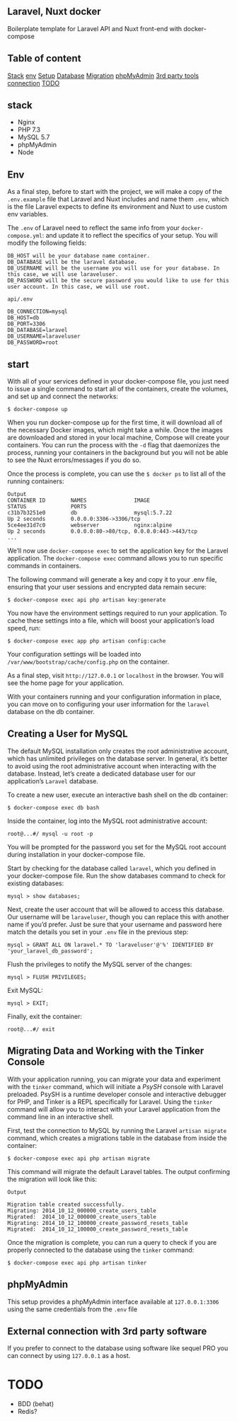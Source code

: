 ## Laravel, Nuxt docker
Boilerplate template for Laravel API and Nuxt front-end with docker-compose

## Table of content
[Stack](#stack)
[env](#env)
[Setup](#start)
[Database](#Creating-a-User-for-MySQL)
[Migration](#Migrating-Data-and-Working-with-the-Tinker-Console)
[phpMyAdmin](#phpMyAdmin)
[3rd party tools connection](#External-connection-with-3rd-party-software)
[TODO](#todo)

## stack
- Nginx
- PHP 7.3
- MySQL 5.7
- phpMyAdmin
- Node

## Env

As a final step, before to start with the project, we will make a copy of the `.env.example` file that Laravel and Nuxt includes and name them `.env`, which is the file Laravel expects to define its environment and Nuxt to use custom env variables.

The `.env` of Laravel need to reflect the same info from your `docker-compose.yml`:  and update it to reflect the specifics of your setup. You will modify the following fields:

```
DB_HOST will be your database name container.
DB_DATABASE will be the laravel database.
DB_USERNAME will be the username you will use for your database. In this case, we will use laraveluser.
DB_PASSWORD will be the secure password you would like to use for this user account. In this case, we will use root.

api/.env

DB_CONNECTION=mysql
DB_HOST=db
DB_PORT=3306
DB_DATABASE=laravel
DB_USERNAME=laraveluser
DB_PASSWORD=root
```

## start
With all of your services defined in your docker-compose file, you just need to issue a single command to start all of the containers, create the volumes, and set up and connect the networks:

`$ docker-compose up`

When you run docker-compose up for the first time, it will download all of the necessary Docker images, which might take a while. Once the images are downloaded and stored in your local machine, Compose will create your containers. You can run the process with the `-d` flag that daemonizes the process, running your containers in the background but you will not be able to see the Nuxt errors/messages if you do so.

Once the process is complete, you can use the `$ docker ps` to list all of the running containers:

```
Output
CONTAINER ID        NAMES               IMAGE                             STATUS              PORTS
c31b7b3251e0        db                  mysql:5.7.22                      Up 2 seconds        0.0.0.0:3306->3306/tcp
5ce4ee31d7c0        webserver           nginx:alpine                      Up 2 seconds        0.0.0.0:80->80/tcp, 0.0.0.0:443->443/tcp
...
```

We’ll now use `docker-compose exec` to set the application key for the Laravel application. The `docker-compose exec` command allows you to run specific commands in containers.

The following command will generate a key and copy it to your .env file, ensuring that your user sessions and encrypted data remain secure:

`$ docker-compose exec api php artisan key:generate`

You now have the environment settings required to run your application. To cache these settings into a file, which will boost your application’s load speed, run:

`$ docker-compose exec app php artisan config:cache`

Your configuration settings will be loaded into `/var/www/bootstrap/cache/config.php` on the container.

As a final step, visit `http://127.0.0.1`  or `localhost` in the browser. You will see the home page for your application.

With your containers running and your configuration information in place, you can move on to configuring your user information for the `laravel` database on the db container.

##  Creating a User for MySQL

The default MySQL installation only creates the root administrative account, which has unlimited privileges on the database server. In general, it’s better to avoid using the root administrative account when interacting with the database. Instead, let’s create a dedicated database user for our application’s `Laravel` database.

To create a new user, execute an interactive bash shell on the db container:

`$ docker-compose exec db bash`

Inside the container, log into the MySQL root administrative account:

`root@...#/ mysql -u root -p`

You will be prompted for the password you set for the MySQL root account during installation in your docker-compose file.

Start by checking for the database called `laravel`, which you defined in your docker-compose file. Run the show databases command to check for existing databases:

`mysql > show databases;`

Next, create the user account that will be allowed to access this database. Our username will be `laraveluser`, though you can replace this with another name if you’d prefer. Just be sure that your username and password here match the details you set in your `.env` file in the previous step:

`mysql > GRANT ALL ON laravel.* TO 'laraveluser'@'%' IDENTIFIED BY 'your_laravel_db_password';`

Flush the privileges to notify the MySQL server of the changes:

`mysql > FLUSH PRIVILEGES;`

Exit MySQL:

`mysql > EXIT;`

Finally, exit the container:

`root@...#/ exit`

## Migrating Data and Working with the Tinker Console

With your application running, you can migrate your data and experiment with the `tinker` command, which will initiate a *PsySH* console with Laravel preloaded. PsySH is a runtime developer console and interactive debugger for PHP, and Tinker is a REPL specifically for Laravel. Using the `tinker` command will allow you to interact with your Laravel application from the command line in an interactive shell.

First, test the connection to MySQL by running the Laravel `artisan migrate` command, which creates a migrations table in the database from inside the container:

`$ docker-compose exec api php artisan migrate`

This command will migrate the default Laravel tables. The output confirming the migration will look like this:

```
Output

Migration table created successfully.
Migrating: 2014_10_12_000000_create_users_table
Migrated:  2014_10_12_000000_create_users_table
Migrating: 2014_10_12_100000_create_password_resets_table
Migrated:  2014_10_12_100000_create_password_resets_table
```

Once the migration is complete, you can run a query to check if you are properly connected to the database using the `tinker` command:

`$ docker-compose exec api php artisan tinker`


## phpMyAdmin

This setup provides a phpMyAdmin interface available at `127.0.0.1:3306` using the same credentials from the `.env` file

## External connection with 3rd party software

If you prefer to connect to the database using software like sequel PRO you can connect by using `127.0.0.1` as a host.

# TODO #

- BDD (behat)
- Redis?
